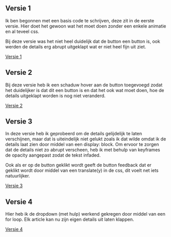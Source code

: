 ## Versie 1


Ik ben begonnen met een basis code te schrijven, deze zit in de eerste versie. Hier doet het gewoon wat het moet doen zonder een enkele animatie en al teveel css.

Bij deze versie was het niet heel duidelijk dat de button een button is, ook werden de details erg abrupt uitgeklapt wat er niet heel fijn uit ziet.

[Versie 1](https://evatissink.github.io/Frontend-voor-designers/opdracht%201/versie%201/)



## Versie 2


Bij deze versie heb ik een schaduw hover aan de button toegevoegd zodat het duidelijker is dat dit een button is en dat het ook wat moet doen, hoe de details uitgeklapt worden is nog niet veranderd.

[Versie 2](https://evatissink.github.io/Frontend-voor-designers/opdracht%201/versie%202/)



## Versie 3


In deze versie heb ik geprobeerd om de details gelijdelijk te laten verschijnen, maar dat is uiteindelijk niet gelukt zoals ik dat wilde omdat ik de details laat zien door middel van een display: block. Om ervoor te zorgen dat de details niet zo abrupt verscheen, heb ik met behulp van keyframes de opacity aangepast zodat de tekst infaded. 

Ook als er op de button geklikt wordt geeft de button feedback dat er geklikt wordt door middel van een translate(y) in de css, dit voelt net iets natuurlijker.

[Versie 3](https://evatissink.github.io/Frontend-voor-designers/opdracht%201/versie%203/)

## Versie 4

Hier heb ik de dropdown (met hulp) werkend gekregen door middel van een for loop. Elk article kan nu zijn eigen details uit laten klappen.

[Versie 4](https://evatissink.github.io/Frontend-voor-designers/opdracht%201/versie%204/)


